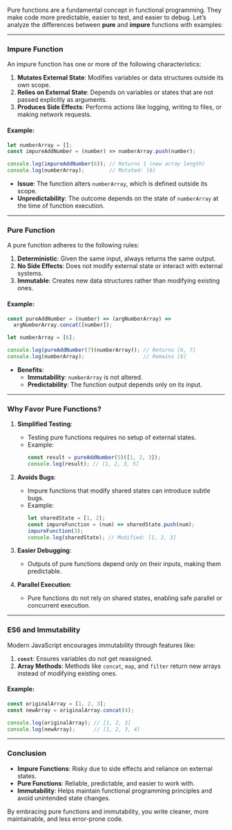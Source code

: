 Pure functions are a fundamental concept in functional programming. They make code more predictable, easier to test, and easier to debug. Let’s analyze the differences between **pure** and **impure** functions with examples:

---

### **Impure Function**
An impure function has one or more of the following characteristics:
1. **Mutates External State**: Modifies variables or data structures outside its own scope.
2. **Relies on External State**: Depends on variables or states that are not passed explicitly as arguments.
3. **Produces Side Effects**: Performs actions like logging, writing to files, or making network requests.

#### Example:
```javascript
let numberArray = [];
const impureAddNumber = (number) => numberArray.push(number);

console.log(impureAddNumber(6)); // Returns 1 (new array length)
console.log(numberArray);        // Mutated: [6]
```

- **Issue**: The function alters `numberArray`, which is defined outside its scope.
- **Unpredictability**: The outcome depends on the state of `numberArray` at the time of function execution.

---

### **Pure Function**
A pure function adheres to the following rules:
1. **Deterministic**: Given the same input, always returns the same output.
2. **No Side Effects**: Does not modify external state or interact with external systems.
3. **Immutable**: Creates new data structures rather than modifying existing ones.

#### Example:
```javascript
const pureAddNumber = (number) => (argNumberArray) =>
  argNumberArray.concat([number]);

let numberArray = [6];

console.log(pureAddNumber(7)(numberArray)); // Returns [6, 7]
console.log(numberArray);                   // Remains [6]
```

- **Benefits**:
  - **Immutability**: `numberArray` is not altered.
  - **Predictability**: The function output depends only on its input.

---

### **Why Favor Pure Functions?**

1. **Simplified Testing**:
   - Testing pure functions requires no setup of external states.
   - Example:
     ```javascript
     const result = pureAddNumber(5)([1, 2, 3]);
     console.log(result); // [1, 2, 3, 5]
     ```

2. **Avoids Bugs**:
   - Impure functions that modify shared states can introduce subtle bugs.
   - Example:
     ```javascript
     let sharedState = [1, 2];
     const impureFunction = (num) => sharedState.push(num);
     impureFunction(3);
     console.log(sharedState); // Modified: [1, 2, 3]
     ```

3. **Easier Debugging**:
   - Outputs of pure functions depend only on their inputs, making them predictable.

4. **Parallel Execution**:
   - Pure functions do not rely on shared states, enabling safe parallel or concurrent execution.

---

### **ES6 and Immutability**
Modern JavaScript encourages immutability through features like:
1. **`const`**: Ensures variables do not get reassigned.
2. **Array Methods**: Methods like `concat`, `map`, and `filter` return new arrays instead of modifying existing ones.

#### Example:
```javascript
const originalArray = [1, 2, 3];
const newArray = originalArray.concat(4);

console.log(originalArray); // [1, 2, 3]
console.log(newArray);      // [1, 2, 3, 4]
```

---

### **Conclusion**
- **Impure Functions**: Risky due to side effects and reliance on external states.
- **Pure Functions**: Reliable, predictable, and easier to work with.
- **Immutability**: Helps maintain functional programming principles and avoid unintended state changes.

By embracing pure functions and immutability, you write cleaner, more maintainable, and less error-prone code.